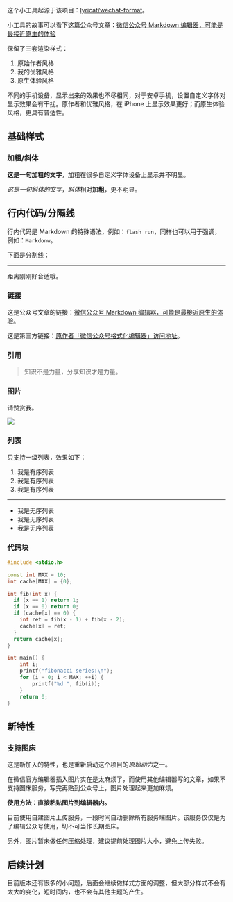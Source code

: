 这个小工具起源于该项目：[lyricat/wechat-format](https://github.com/lyricat/wechat-format)。

小工具的故事可以看下这篇公众号文章：[微信公众号 Markdown 编辑器，可能是最接近原生的体验](https://mp.weixin.qq.com/s/LQPjSOuiq_VW6jMkHmZYYg)

保留了三套渲染样式：

1. 原始作者风格
2. 我的优雅风格
3. 原生体验风格

不同的手机设备，显示出来的效果也不尽相同，对于安卓手机，设置自定义字体对显示效果会有干扰。原作者和优雅风格，在 iPhone 上显示效果更好；而原生体验风格，更具有普适性。

## 基础样式

### 加粗/斜体

**这是一句加粗的文字**，加粗在很多自定义字体设备上显示并不明显。

*这是一句斜体的文字*，*斜体*相对**加粗**，更不明显。

## 行内代码/分隔线

行内代码是 Markdown 的特殊语法，例如：`flash run`，同样也可以用于强调，例如：`Markdonw`。

下面是分割线：

---

距离刚刚好合适哦。

### 链接

这是公众号文章的链接：[微信公众号 Markdown 编辑器，可能是最接近原生的体验](https://mp.weixin.qq.com/s/LQPjSOuiq_VW6jMkHmZYYg)。

这是第三方链接：[原作者「微信公众号格式化编辑器」访问地址](https://lab.lyric.im/wxformat/)。

### 引用

> 知识不是力量，分享知识才是力量。

### 图片

请赞赏我。

![](http://img.90byte.com/weixin/qr-appreciate.png)

### 列表

只支持一级列表，效果如下：

1. 我是有序列表
2. 我是有序列表
3. 我是有序列表

---

- 我是无序列表
- 我是无序列表
- 我是无序列表

### 代码块

```cpp
#include <stdio.h>

const int MAX = 10;
int cache[MAX] = {0};

int fib(int x) {
  if (x == 1) return 1;
  if (x == 0) return 0;
  if (cache[x] == 0) {
    int ret = fib(x - 1) + fib(x - 2);
    cache[x] = ret;
  }
  return cache[x];
}

int main() {
    int i;
    printf("fibonacci series:\n");
    for (i = 0; i < MAX; ++i) {
        printf("%d ", fib(i));
    }
    return 0;
}
```

## 新特性
### 支持图床
这是新加入的特性，也是重新启动这个项目的*原始动力*之一。

在微信官方编辑器插入图片实在是太麻烦了，而使用其他编辑器写的文章，如果不支持图床服务，写完再贴到公众号上，图片处理起来更加麻烦。

**使用方法：直接粘贴图片到编辑器内。**

目前使用自建图片上传服务，一段时间自动删除所有服务端图片。该服务仅仅是为了编辑公众号使用，切不可当作长期图床。

另外，图片暂未做任何压缩处理，建议提前处理图片大小，避免上传失败。

## 后续计划

目前版本还有很多的小问题，后面会继续做样式方面的调整，但大部分样式不会有太大的变化，短时间内，也不会有其他主题的产生。